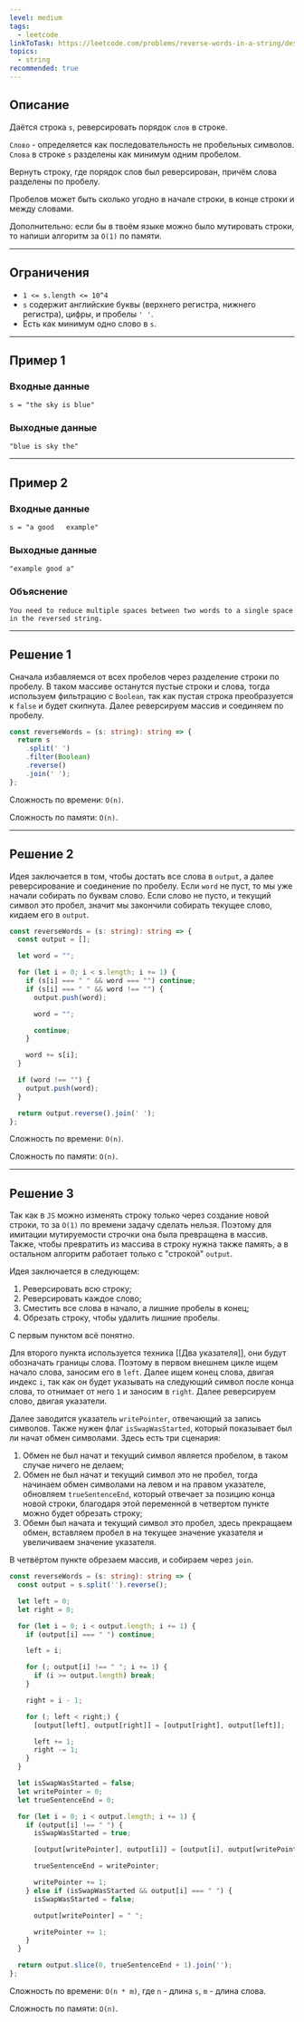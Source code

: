```yaml
---
level: medium
tags:
  - leetcode
linkToTask: https://leetcode.com/problems/reverse-words-in-a-string/description/?envType=study-plan-v2&envId=leetcode-75
topics:
  - string
recommended: true
---
```

## Описание

Даётся строка `s`, реверсировать порядок `слов` в строке.

`Слово` - определяется как последовательность не пробельных символов. `Слова` в строке `s` разделены как минимум одним пробелом.

Вернуть строку, где порядок слов был реверсирован, причём слова разделены по пробелу.

Пробелов может быть сколько угодно в начале строки, в конце строки и между словами.

Дополнительно: если бы в твоём языке можно было мутировать строки, то напиши алгоритм за `O(1)` по памяти.

---
## Ограничения

- `1 <= s.length <= 10^4`
- `s` содержит английские буквы (верхнего регистра, нижнего регистра), цифры, и пробелы `' '`.
- Есть как минимум одно слово в `s`.

---
## Пример 1

### Входные данные

```
s = "the sky is blue"
```
### Выходные данные

```
"blue is sky the"
```

---
## Пример 2

### Входные данные

```
s = "a good   example"
```
### Выходные данные

```
"example good a"
```
### Объяснение

```
You need to reduce multiple spaces between two words to a single space in the reversed string.
```

---

## Решение 1

Сначала избавляемся от всех пробелов через разделение строки по пробелу. В таком массиве останутся пустые строки и слова, тогда используем фильтрацию с `Boolean`, так как пустая строка преобразуется к `false` и будет скипнута. Далее реверсируем массив и соединяем по пробелу.

```typescript
const reverseWords = (s: string): string => {
  return s
    .split(' ')
    .filter(Boolean)
    .reverse()
    .join(' ');
};
```

Сложность по времени: `O(n)`.

Сложность по памяти: `O(n)`.

---
## Решение 2

Идея заключается в том, чтобы достать все слова в `output`, а далее реверсирование и соединение по пробелу. Если `word` не пуст, то мы уже начали собирать по буквам слово. Если слово не пусто, и текущий символ это пробел, значит мы закончили собирать текущее слово, кидаем его в `output`.

```typescript
const reverseWords = (s: string): string => {
  const output = [];

  let word = "";

  for (let i = 0; i < s.length; i += 1) {
    if (s[i] === " " && word === "") continue;
    if (s[i] === " " && word !== "") {
      output.push(word);

      word = "";

      continue;
    }

    word += s[i];
  }

  if (word !== "") {
    output.push(word);
  }

  return output.reverse().join(' ');
};
```

Сложность по времени: `O(n)`.

Сложность по памяти: `O(n)`.

---
## Решение 3

Так как в `JS` можно изменять строку только через создание новой строки, то за `O(1)` по времени задачу сделать нельзя. Поэтому для имитации мутируемости строчки она была превращена в массив. Также, чтобы превратить из массива в строку нужна также память, а в остальном алгоритм работает только с "строкой" `output`.

Идея заключается в следующем:

1. Реверсировать всю строку;
2. Реверсировать каждое слово;
3. Сместить все слова в начало, а лишние пробелы в конец;
4. Обрезать строку, чтобы удалить лишние пробелы.

С первым пунктом всё понятно.

Для второго пункта используется техника [[Два указателя]], они будут обозначать границы слова. Поэтому в первом внешнем цикле ищем начало слова, заносим его в `left`. Далее ищем конец слова, двигая индекс `i`, так как он будет указывать на следующий символ после конца слова, то отнимает от него `1` и заносим в `right`. Далее реверсируем слово, двигая указатели.

Далее заводится указатель `writePointer`, отвечающий за запись символов. Также нужен флаг `isSwapWasStarted`, который показывает был ли начат обмен символами. Здесь есть три сценария:

1. Обмен не был начат и текущий символ является пробелом, в таком случае ничего не делаем;
2. Обмен не был начат и текущий символ это не пробел, тогда начинаем обмен символами на левом и на правом указателе, обновляем `trueSentenceEnd`, который отвечает за позицию конца новой строки, благодаря этой переменной в четвертом пункте можно будет обрезать строку;
3. Обемн был начата и текущий символ это пробел, здесь прекращаем обмен, вставляем пробел в на текущее значение указателя и увеличиваем значение указателя.

В четвёртом пункте обрезаем массив, и собираем через `join`.

```typescript
const reverseWords = (s: string): string => {
  const output = s.split('').reverse();

  let left = 0;
  let right = 0;

  for (let i = 0; i < output.length; i += 1) {
    if (output[i] === " ") continue;

    left = i;

    for (; output[i] !== " "; i += 1) {
      if (i >= output.length) break;
    }

    right = i - 1;

    for (; left < right;) {
      [output[left], output[right]] = [output[right], output[left]];

      left += 1;
      right -= 1;
    }
  }

  let isSwapWasStarted = false;
  let writePointer = 0;
  let trueSentenceEnd = 0;

  for (let i = 0; i < output.length; i += 1) {
    if (output[i] !== " ") {
      isSwapWasStarted = true;

      [output[writePointer], output[i]] = [output[i], output[writePointer]];

      trueSentenceEnd = writePointer;

      writePointer += 1;
    } else if (isSwapWasStarted && output[i] === " ") {
      isSwapWasStarted = false;

      output[writePointer] = " ";

      writePointer += 1;
    }
  }

  return output.slice(0, trueSentenceEnd + 1).join('');
};
```

Сложность по времени: `O(n * m)`, где `n` - длина `s`, `m` - длина слова.

Сложность по памяти: `O(n)`.